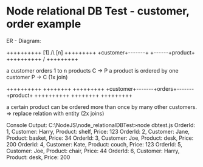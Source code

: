 # Node relational DB Test - customer, order example

ER - Diagram:

++++++++++  [1]   /\   [n] +++++++++
+customer+-------+  +------+product+
++++++++++        \/       +++++++++
 
a customer orders 1 to n products C -> P
a product is ordered by one customer P -> C 
(1x join) 
 
++++++++++       ++++++++       +++++++++
+customer+-------+orders+-------+product+
++++++++++       ++++++++       +++++++++

a certain product can be ordered more than once by many other customers. => replace relation with entity (2x joins) 


Console Output:
C:\NodeJS\node_relationalDBTest>node dbtest.js
OrderId: 1, Customer: Harry, Product: shelf, Price: 123
OrderId: 2, Customer: Jane, Product: basket, Price: 34
OrderId: 3, Customer: Joe, Product: desk, Price: 200
OrderId: 4, Customer: Kate, Product: couch, Price: 123
OrderId: 5, Customer: Joe, Product: chair, Price: 44
OrderId: 6, Customer: Harry, Product: desk, Price: 200